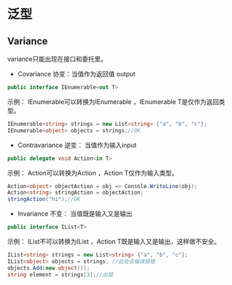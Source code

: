 # 泛型

## Variance
variance只能出现在接口和委托里。

* Covariance 协变：当值作为返回值 output
```c#
public interface IEnumerable<out T> 
```
示例： IEnumerable<string>可以转换为IEnumerable<object> ，IEnumerable<T> T是仅作为返回类型。
```c#
IEnumerable<string> strings = new List<string> {"a", "b", "c"};
IEnumerable<object> objects = strings;//OK
```

* Contravariance 逆变： 当值作为输入input
```c#
public delegate void Action<in T>
```
示例： Action<object>可以转换为Action<string>  ，Action<T> T仅作为输入类型。
```c#
Action<object> objectAction = obj => Console.WriteLine(obj);
Action<string> stringAction = objectAction;
stringAction("hi");//OK
```

* Invariance 不变： 当值既是输入又是输出
```c#
public interface IList<T> 
```
示例： IList<string>不可以转换为IList<object>  ，Action<T> T既是输入又是输出，这样做不安全。
```c#
IList<string> strings = new List<string> {"a", "b", "c"};
IList<object> objects = strings; //此处会编译报错
objects.Add(new object());
string element = strings[3];//出错
```
